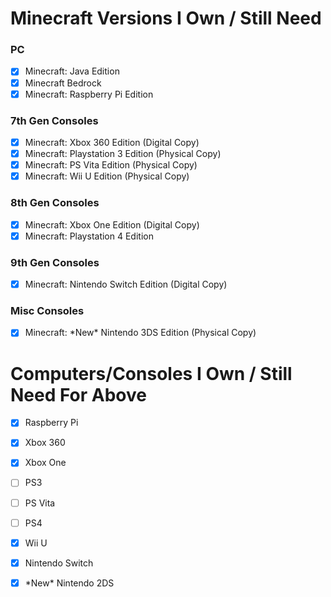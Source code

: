 # Minecraft Versions I Own / Still Need
### PC
- [x] Minecraft: Java Edition
- [x] Minecraft Bedrock
- [x] Minecraft: Raspberry Pi Edition 
### 7th Gen Consoles
- [x] Minecraft: Xbox 360 Edition (Digital Copy)
- [x] Minecraft: Playstation 3 Edition (Physical Copy)
- [x] Minecraft: PS Vita Edition (Physical Copy)
- [x] Minecraft: Wii U Edition (Physical Copy)
### 8th Gen Consoles
- [x] Minecraft: Xbox One Edition (Digital Copy)
- [x] Minecraft: Playstation 4 Edition
### 9th Gen Consoles
- [x] Minecraft: Nintendo Switch Edition (Digital Copy)
### Misc Consoles
- [x] Minecraft: \*New* Nintendo 3DS Edition (Physical Copy)   

# Computers/Consoles I Own / Still Need For Above
- [x] Raspberry Pi
- [x] Xbox 360
- [x] Xbox One
- [ ] PS3
- [ ] PS Vita
- [ ] PS4
- [x] Wii U
- [x] Nintendo Switch
- [x] \*New* Nintendo 2DS





